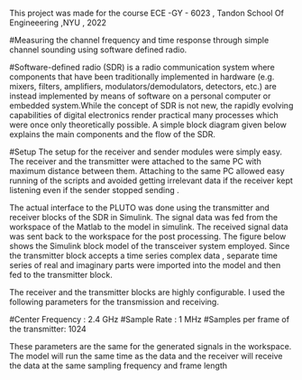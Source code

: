 This project was made for the course ECE -GY - 6023 , Tandon School Of Engineeering ,NYU , 2022

#Measuring the channel frequency and time
response through simple channel sounding using
software defined radio.

#Software-defined radio (SDR) is a radio communication system where components that
have been traditionally implemented in hardware (e.g. mixers, filters, amplifiers,
modulators/demodulators, detectors, etc.) are instead implemented by means of
software on a personal computer or embedded system.While the concept of SDR is not
new, the rapidly evolving capabilities of digital electronics render practical many
processes which were once only theoretically possible.
A simple block diagram given below explains the main components and the flow of the
SDR.


#Setup
The setup for the receiver and sender modules were simply easy. The receiver and the
transmitter were attached to the same PC with maximum distance between them.
Attaching to the same PC allowed easy running of the scripts and avoided getting
irrelevant data if the receiver kept listening even if the sender stopped sending .


The actual interface to the PLUTO was done using the transmitter and receiver blocks
of the SDR in Simulink. The signal data was fed from the workspace of the Matlab to the
model in simulink. The received signal data was sent back to the workspace for the post
processing.
The figure below shows the Simulink block model of the transceiver system employed.
Since the transmitter block accepts a time series complex data , separate time series of
real and imaginary parts were imported into the model and then fed to the transmitter
block.

The receiver and the transmitter blocks are highly configurable. I used the following
parameters for the transmission and receiving.

#Center Frequency : 2.4 GHz
#Sample Rate : 1 MHz
#Samples per frame of the transmitter: 1024

These parameters are the same for the generated signals in the workspace. The model
will run the same time as the data and the receiver will receive the data at the same
sampling frequency and frame length
